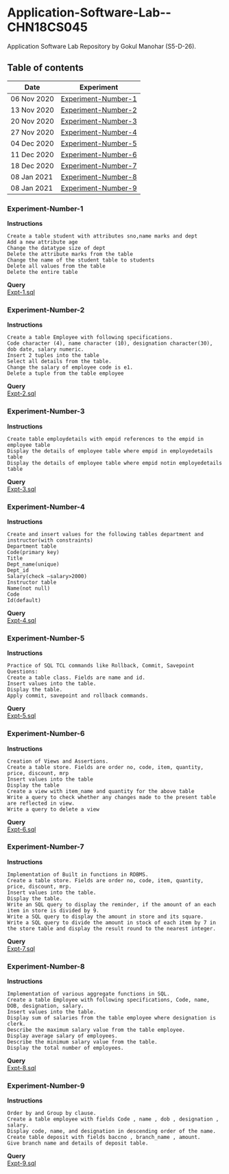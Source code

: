 # Application-Software-Lab--CHN18CS045
Application Software Lab Repository by Gokul Manohar (S5-D-26).

## Table of contents
| Date        | Experiment                                  |
| ----------- | ------------------------------------------- |
| 06 Nov 2020 | [Experiment-Number-1](#Experiment-Number-1) |
| 13 Nov 2020 | [Experiment-Number-2](#Experiment-Number-2) |
| 20 Nov 2020 | [Experiment-Number-3](#Experiment-Number-3) |
| 27 Nov 2020 | [Experiment-Number-4](#Experiment-Number-4) |
| 04 Dec 2020 | [Experiment-Number-5](#Experiment-Number-5) |
| 11 Dec 2020 | [Experiment-Number-6](#Experiment-Number-6) |
| 18 Dec 2020 | [Experiment-Number-7](#Experiment-Number-7) |
| 08 Jan 2021 | [Experiment-Number-8](#Experiment-Number-8) |
| 08 Jan 2021 | [Experiment-Number-9](#Experiment-Number-9) |


### Experiment-Number-1
**Instructions**
```
Create a table student with attributes sno,name marks and dept
Add a new attribute age
Change the datatype size of dept
Delete the attribute marks from the table
Change the name of the student table to students
Delete all values from the table
Delete the entire table
```

**Query**  
[Expt-1.sql](https://github.com/gokulmanohar/Application-Software-Lab--CHN18CS045/blob/main/Expt-1.sql)

### Experiment-Number-2
**Instructions**
```
Create a table Employee with following specifications.
Code character (4), name character (10), designation character(30), dob date, salary numeric.
Insert 2 tuples into the table
Select all details from the table.
Change the salary of employee code is e1.
Delete a tuple from the table employee
```

**Query**  
[Expt-2.sql](https://github.com/gokulmanohar/Application-Software-Lab--CHN18CS045/blob/main/Expt-2.sql)

### Experiment-Number-3
**Instructions**
```
Create table employdetails with empid references to the empid in employee table
Display the details of employee table where empid in employedetails table
Display the details of employee table where empid notin employedetails table
```
**Query**  
[Expt-3.sql](https://github.com/gokulmanohar/Application-Software-Lab--CHN18CS045/blob/main/Expt-3.sql)

### Experiment-Number-4
**Instructions**  
```
Create and insert values for the following tables department and instructor(with constraints)
Department table
Code(primary key)
Title 
Dept_name(unique)
Dept_id
Salary(check –salary>2000)
Instructor table
Name(not null)
Code
Id(default)
```

**Query**  
[Expt-4.sql](https://github.com/gokulmanohar/Application-Software-Lab--CHN18CS045/blob/main/Expt-4.sql)

### Experiment-Number-5
**Instructions**  
```
Practice of SQL TCL commands like Rollback, Commit, Savepoint
Questions:
Create a table class. Fields are name and id.
Insert values into the table.
Display the table.
Apply commit, savepoint and rollback commands.
```

**Query**  
[Expt-5.sql](https://github.com/gokulmanohar/Application-Software-Lab--CHN18CS045/blob/main/Expt-5.sql)


### Experiment-Number-6
**Instructions**  
```
Creation of Views and Assertions.
Create a table store. Fields are order no, code, item, quantity, price, discount, mrp
Insert values into the table
Display the table
Create a view with item_name and quantity for the above table
Write a query to check whether any changes made to the present table are reflected in view.
Write a query to delete a view
```

**Query**  
[Expt-6.sql](https://github.com/gokulmanohar/Application-Software-Lab--CHN18CS045/blob/main/Expt-6.sql)

### Experiment-Number-7
**Instructions**  
```
Implementation of Built in functions in RDBMS.
Create a table store. Fields are order no, code, item, quantity, price, discount, mrp.
Insert values into the table.
Display the table.
Write an SQL query to display the reminder, if the amount of an each item in store is divided by 9.
Write a SQL query to display the amount in store and its square.
Write a SQL query to divide the amount in stock of each item by 7 in 
the store table and display the result round to the nearest integer.
```

**Query**  
[Expt-7.sql](https://github.com/gokulmanohar/Application-Software-Lab--CHN18CS045/blob/main/Expt-7.sql)

### Experiment-Number-8
**Instructions**  
```
Implementation of various aggregate functions in SQL.
Create a table Employee with following specifications, Code, name, DOB, designation, salary.
Insert values into the table.
Display sum of salaries from the table employee where designation is clerk.
Describe the maximum salary value from the table employee.
Display average salary of employees.
Describe the minimum salary value from the table.
Display the total number of employees.
```

**Query**  
[Expt-8.sql](https://github.com/gokulmanohar/Application-Software-Lab--CHN18CS045/blob/main/Expt-8.sql)

### Experiment-Number-9
**Instructions**  
```
Order by and Group by clause.
Create a table employee with fields Code , name , dob , designation , salary.
Display code, name, and designation in descending order of the name.
Create table deposit with fields baccno , branch_name , amount.
Give branch name and details of deposit table.
```

**Query**  
[Expt-9.sql](https://github.com/gokulmanohar/Application-Software-Lab--CHN18CS045/blob/main/Expt-9.sql)

